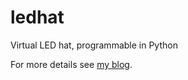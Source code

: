 # ledhat

Virtual LED hat, programmable in Python

For more details see [my blog](http://martinmcbride.org/python/python_projects_for_gcse/virtual_led_hat).
